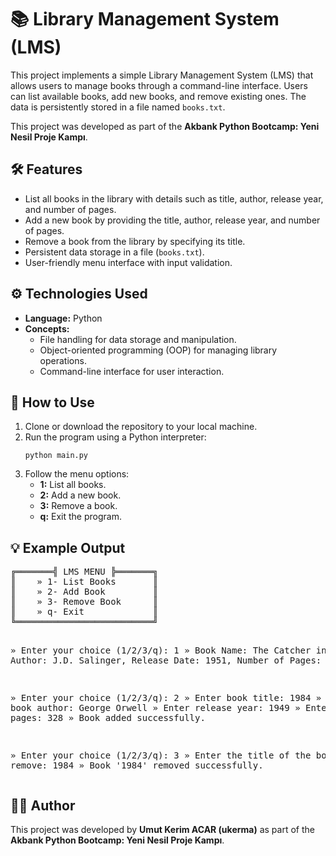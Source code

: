 <h1>📚 Library Management System (LMS)</h1>
<p>
   This project implements a simple Library Management System (LMS) that allows users to manage books through a command-line interface. Users can list available books, add new books, and remove existing ones. The data is persistently stored in a file named <code>books.txt</code>.
</p>
<p>
   This project was developed as part of the <strong>Akbank Python Bootcamp: Yeni Nesil Proje Kampı</strong>.
</p>

<h2>🛠️ Features</h2>
<ul>
   <li> List all books in the library with details such as title, author, release year, and number of pages.</li>
   <li> Add a new book by providing the title, author, release year, and number of pages.</li>
   <li> Remove a book from the library by specifying its title.</li>
   <li> Persistent data storage in a file (<code>books.txt</code>).</li>
   <li> User-friendly menu interface with input validation.</li>
</ul>

<h2>⚙️ Technologies Used</h2>
<ul>
   <li> <strong>Language:</strong> Python</li>
   <li> <strong>Concepts:</strong>
      <ul>
         <li> File handling for data storage and manipulation.</li>
         <li> Object-oriented programming (OOP) for managing library operations.</li>
         <li> Command-line interface for user interaction.</li>
      </ul>
   </li>
</ul>

<h2>🚀 How to Use</h2>
<ol>
   <li> Clone or download the repository to your local machine.</li>
   <li> Run the program using a Python interpreter:
      <pre><code>python main.py</code></pre>
   </li>
   <li> Follow the menu options:
      <ul>
         <li><strong>1:</strong> List all books.</li>
         <li><strong>2:</strong> Add a new book.</li>
         <li><strong>3:</strong> Remove a book.</li>
         <li><strong>q:</strong> Exit the program.</li>
      </ul>
   </li>
</ol>

<h2>💡 Example Output</h2>
<pre>
╔═══════╣ LMS MENU ╠═══════╗
║    » 1- List Books       ║
║    » 2- Add Book         ║
║    » 3- Remove Book      ║
║    » q- Exit             ║
╚══════════════════════════╝

» Enter your choice (1/2/3/q): 1
» Book Name: The Catcher in the Rye, Author: J.D. Salinger, Release Date: 1951, Number of Pages: 277

» Enter your choice (1/2/3/q): 2
» Enter book title: 1984
» Enter book author: George Orwell
» Enter release year: 1949
» Enter number of pages: 328
» Book added successfully.

» Enter your choice (1/2/3/q): 3
» Enter the title of the book to remove: 1984
» Book '1984' removed successfully.
</pre>

<h2>👨‍💻 Author</h2>
<p>
   This project was developed by <strong>Umut Kerim ACAR (ukerma)</strong> as part of the <strong>Akbank Python Bootcamp: Yeni Nesil Proje Kampı</strong>.
</p>
